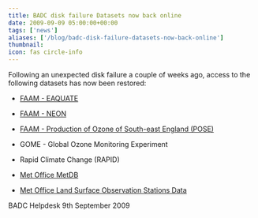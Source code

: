 ```yaml
---
title: BADC disk failure Datasets now back online
date: 2009-09-09 05:00:00+00:00
tags: ['news']
aliases: ['/blog/badc-disk-failure-datasets-now-back-online']
thumbnail: 
icon: fas circle-info
---
```


 Following an unexpected disk failure a couple of weeks ago, access to the following datasets has now been restored:


- [FAAM - EAQUATE](http://badc.nerc.ac.uk/data/eaquate/)

- [FAAM - NEON](http://badc.nerc.ac.uk/data/neon/)

- [FAAM - Production of Ozone of South-east England (POSE)](http://badc.nerc.ac.uk/data/pose/)

- GOME - Global Ozone Monitoring Experiment

- Rapid Climate Change (RAPID)

- [Met Office MetDB](http://badc.nerc.ac.uk/data/ukmo-metdb)

- [Met Office Land Surface Observation Stations Data](http://badc.nerc.ac.uk/data/surface/)


BADC Helpdesk
9th September 2009




